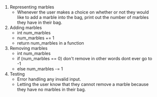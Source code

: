 1. Representing marbles
    - Whenever the user makes a choice on whether or not they would like to add a marble into the bag, print out the number of marbles they have in their bag.
2. Adding marbles
    - int num_marbles
    - num_marbles += 1
    - return num_marbles in a function
3. Removing marbles
    - int num_marbles
    - if (num_marbles == 0) don't remove in other words dont ever go to -1
    - else num_marbles -= 1
4. Testing
    - Error handling any invalid input.
    - Letting the user know that they cannot remove a marble because they have no marbles in their bag.
